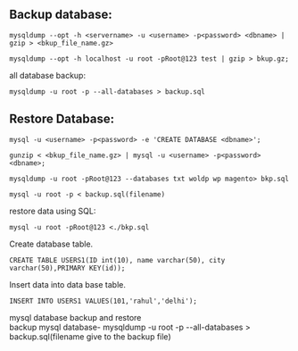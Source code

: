Backup database:
--------------------------------------------
```
mysqldump --opt -h <servername> -u <username> -p<password> <dbname> | gzip > <bkup_file_name.gz>
```

```
mysqldump --opt -h localhost -u root -pRoot@123 test | gzip > bkup.gz; 
```

all database backup:
```
mysqldump -u root -p --all-databases > backup.sql
```

Restore Database:
---------------------------------------------
```
mysql -u <username> -p<password> -e 'CREATE DATABASE <dbname>';
```

```
gunzip < <bkup_file_name.gz> | mysql -u <username> -p<password> <dbname>;
```

```
mysqldump -u root -pRoot@123 --databases txt woldp wp magento> bkp.sql
```

```
mysql -u root -p < backup.sql(filename)
```

restore data using SQL:
```
mysql -u root -pRoot@123 <./bkp.sql
```


Create database table.
```
CREATE TABLE USERS1(ID int(10), name varchar(50), city varchar(50),PRIMARY KEY(id));
```

Insert data into data base table.
```
INSERT INTO USERS1 VALUES(101,'rahul','delhi');  
```


mysql database backup and restore  
backup mysql database- mysqldump -u root -p --all-databases > backup.sql(filename give to the backup file)  
  
